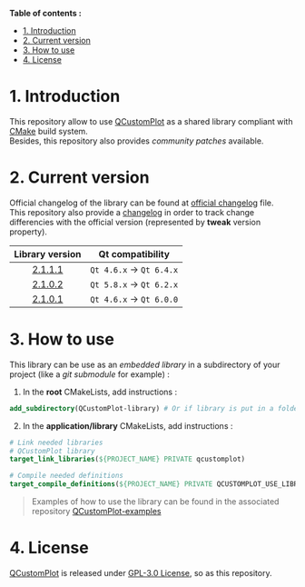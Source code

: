**Table of contents :**
- [1. Introduction](#1-introduction)
- [2. Current version](#2-current-version)
- [3. How to use](#3-how-to-use)
- [4. License](#4-license)

# 1. Introduction

This repository allow to use [QCustomPlot][qcp-main] as a shared library compliant with [CMake][cmake] build system.  
Besides, this repository also provides _community patches_ available.

# 2. Current version

Official changelog of the library can be found at [official changelog][changelog-official] file.  
This repository also provide a [changelog][changelog-repo] in order to track change differencies with the official version (represented by **tweak** version property).

| Library version | Qt compatibility |
| :-: | :-: |
| [2.1.1.1][tag-2.1.1.1] | `Qt 4.6.x` -> `Qt 6.4.x` |
| [2.1.0.2][tag-2.1.0.2] | `Qt 5.8.x` -> `Qt 6.2.x` |
| [2.1.0.1][tag-2.1.0.1] | `Qt 4.6.x` -> `Qt 6.0.0` |

# 3. How to use

This library can be use as an _embedded library_ in a subdirectory of your project (like a _git submodule_ for example) :
1. In the **root** CMakeLists, add instructions :
```cmake
add_subdirectory(QCustomPlot-library) # Or if library is put in a folder "dependencies" : add_subdirectory(dependencies/QCustomPlot-library)
```

2. In the **application/library** CMakeLists, add instructions :
```cmake
# Link needed libraries
# QCustomPlot library
target_link_libraries(${PROJECT_NAME} PRIVATE qcustomplot)

# Compile needed definitions
target_compile_definitions(${PROJECT_NAME} PRIVATE QCUSTOMPLOT_USE_LIBRARY)
```
> Examples of how to use the library can be found in the associated repository [QCustomPlot-examples][repo-qcp-examples]

# 4. License

[QCustomPlot][qcp-main] is released under [GPL-3.0 License][license], so as this repository.

<!-- Links to QCustomPlot website -->
[qcp-main]: https://www.qcustomplot.com/index.php/introduction
[qcp-doc]: https://www.qcustomplot.com/documentation/index.html

<!-- Links to useful ressources -->
[cmake]: https://cmake.org/

<!-- Links to external repositories -->
[repo-qcp-examples]: https://github.com/legerch/QCustomPlot-examples

<!-- Links to this repository -->
[changelog-repo]: https://github.com/legerch/QCustomPlot-library/blob/dev/CHANGELOG.md
[changelog-official]: https://github.com/legerch/QCustomPlot-library/blob/dev/changelog-official.txt
[license]: https://github.com/legerch/QCustomPlot-library/blob/master/LICENSE.md

[tag-2.1.1.1]: https://github.com/legerch/QCustomPlot-library/releases/tag/2.1.1.1
[tag-2.1.0.2]: https://github.com/legerch/QCustomPlot-library/releases/tag/2.1.0.2
[tag-2.1.0.1]: https://github.com/legerch/QCustomPlot-library/releases/tag/2.1.0.1

